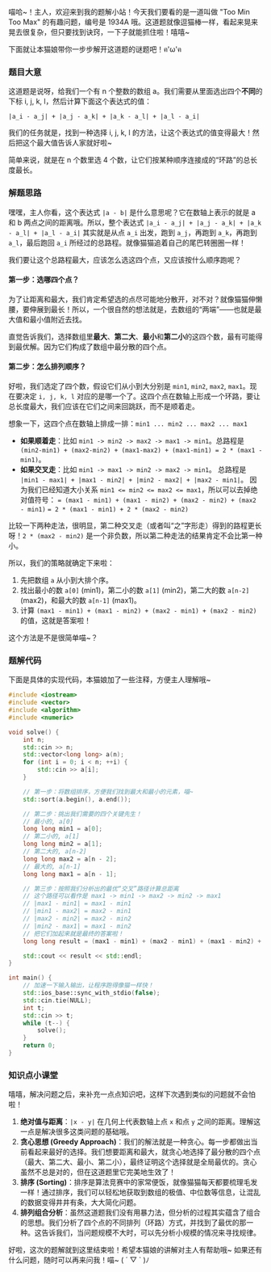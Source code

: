 喵哈~！主人，欢迎来到我的题解小站！今天我们要看的是一道叫做 "Too Min Too Max" 的有趣问题，编号是 1934A 哦。这道题就像逗猫棒一样，看起来晃来晃去很复杂，但只要找到诀窍，一下子就能抓住啦！嘻嘻~

下面就让本猫娘带你一步步解开这道题的谜题吧！ฅ'ω'ฅ

### 题目大意

这道题是说呀，给我们一个有 n 个整数的数组 a。我们需要从里面选出四个**不同**的下标 i, j, k, l，然后计算下面这个表达式的值：

`|a_i - a_j| + |a_j - a_k| + |a_k - a_l| + |a_l - a_i|`

我们的任务就是，找到一种选择 i, j, k, l 的方法，让这个表达式的值变得最大！然后把这个最大值告诉人家就好啦~

简单来说，就是在 n 个数里选 4 个数，让它们按某种顺序连接成的“环路”的总长度最长。

### 解题思路

嘿嘿，主人你看，这个表达式 `|a - b|` 是什么意思呢？它在数轴上表示的就是 a 和 b 两点之间的距离哦。所以，整个表达式 `|a_i - a_j| + |a_j - a_k| + |a_k - a_l| + |a_l - a_i|` 其实就是从点 `a_i` 出发，跑到 `a_j`，再跑到 `a_k`，再跑到 `a_l`，最后跑回 `a_i` 所经过的总路程。就像猫猫追着自己的尾巴转圈圈一样！

我们要让这个总路程最大，应该怎么选这四个点，又应该按什么顺序跑呢？

#### 第一步：选哪四个点？

为了让距离和最大，我们肯定希望选的点尽可能地分散开，对不对？就像猫猫伸懒腰，要伸展到最长！所以，一个很自然的想法就是，去数组的“两端”——也就是最大值和最小值附近去找。

直觉告诉我们，选择数组里**最大**、**第二大**、**最小**和**第二小**的这四个数，最有可能得到最优解。因为它们构成了数组中最分散的四个点。

#### 第二步：怎么排列顺序？

好啦，我们选定了四个数，假设它们从小到大分别是 `min1`, `min2`, `max2`, `max1`。现在要决定 `i, j, k, l` 对应的是哪一个了。这四个点在数轴上形成一个环路，要让总长度最大，我们应该在它们之间来回跳跃，而不是顺着走。

想象一下，这四个点在数轴上排成一排：`min1 ... min2 ... max2 ... max1`

*   **如果顺着走**：比如 `min1 -> min2 -> max2 -> max1 -> min1`。总路程是 `(min2-min1) + (max2-min2) + (max1-max2) + (max1-min1) = 2 * (max1 - min1)`。
*   **如果交叉走**：比如 `min1 -> max1 -> min2 -> max2 -> min1`。
    总路程是 `|min1 - max1| + |max1 - min2| + |min2 - max2| + |max2 - min1|`。
    因为我们已经知道大小关系 `min1 <= min2 <= max2 <= max1`，所以可以去掉绝对值符号：
    `= (max1 - min1) + (max1 - min2) + (max2 - min2) + (max2 - min1)`
    `= 2 * (max1 - min1) + 2 * (max2 - min2)`

比较一下两种走法，很明显，第二种交叉走（或者叫“之”字形走）得到的路程更长呀！`2 * (max2 - min2)` 是一个非负数，所以第二种走法的结果肯定不会比第一种小。

所以，我们的策略就确定下来啦：
1.  先把数组 `a` 从小到大排个序。
2.  找出最小的数 `a[0]` (min1)，第二小的数 `a[1]` (min2)，第二大的数 `a[n-2]` (max2)，和最大的数 `a[n-1]` (max1)。
3.  计算 `(max1 - min1) + (max1 - min2) + (max2 - min1) + (max2 - min2)` 的值，这就是答案啦！

这个方法是不是很简单喵~？

### 题解代码

下面是具体的实现代码，本猫娘加了一些注释，方便主人理解哦~

```cpp
#include <iostream>
#include <vector>
#include <algorithm>
#include <numeric>

void solve() {
    int n;
    std::cin >> n;
    std::vector<long long> a(n);
    for (int i = 0; i < n; ++i) {
        std::cin >> a[i];
    }

    // 第一步：将数组排序，方便我们找到最大和最小的元素，喵~
    std::sort(a.begin(), a.end());

    // 第二步：挑出我们需要的四个关键先生！
    // 最小的, a[0]
    long long min1 = a[0];
    // 第二小的, a[1]
    long long min2 = a[1];
    // 第二大的, a[n-2]
    long long max2 = a[n - 2];
    // 最大的, a[n-1]
    long long max1 = a[n - 1];

    // 第三步：按照我们分析出的最优“交叉”路径计算总距离
    // 这个路径可以看作是 max1 -> min1 -> max2 -> min2 -> max1
    // |max1 - min1| = max1 - min1
    // |min1 - max2| = max2 - min1
    // |max2 - min2| = max2 - min2
    // |min2 - max1| = max1 - min2
    // 把它们加起来就是最终的答案啦！
    long long result = (max1 - min1) + (max2 - min1) + (max1 - min2) + (max2 - min2);

    std::cout << result << std::endl;
}

int main() {
    // 加速一下输入输出，让程序跑得像猫一样快！
    std::ios_base::sync_with_stdio(false);
    std::cin.tie(NULL);
    int t;
    std::cin >> t;
    while (t--) {
        solve();
    }
    return 0;
}
```

### 知识点小课堂

嘻嘻，解决问题之后，来补充一点点知识吧，这样下次遇到类似的问题就不会怕啦！

1.  **绝对值与距离**：`|x - y|` 在几何上代表数轴上点 `x` 和点 `y` 之间的距离。理解这一点是解决很多这类问题的基础哦。
2.  **贪心思想 (Greedy Approach)**：我们的解法就是一种贪心。每一步都做出当前看起来最好的选择。我们想要距离和最大，就贪心地选择了最分散的四个点（最大、第二大、最小、第二小），最终证明这个选择就是全局最优的。贪心虽然不总是对的，但在这道题里它完美地生效了！
3.  **排序 (Sorting)**：排序是算法竞赛中的家常便饭，就像猫猫每天都要梳理毛发一样！通过排序，我们可以轻松地获取到数组的极值、中位数等信息，让混乱的数据变得井井有条，大大简化问题。
4.  **排列组合分析**：虽然这道题我们没有用暴力法，但分析的过程其实蕴含了组合的思想。我们分析了四个点的不同排列（环路）方式，并找到了最优的那一种。这告诉我们，当问题规模不大时，可以先分析小规模的情况来寻找规律。

好啦，这次的题解就到这里结束啦！希望本猫娘的讲解对主人有帮助哦~ 如果还有什么问题，随时可以再来问我！喵~ ( ´ ▽ ` )ﾉ